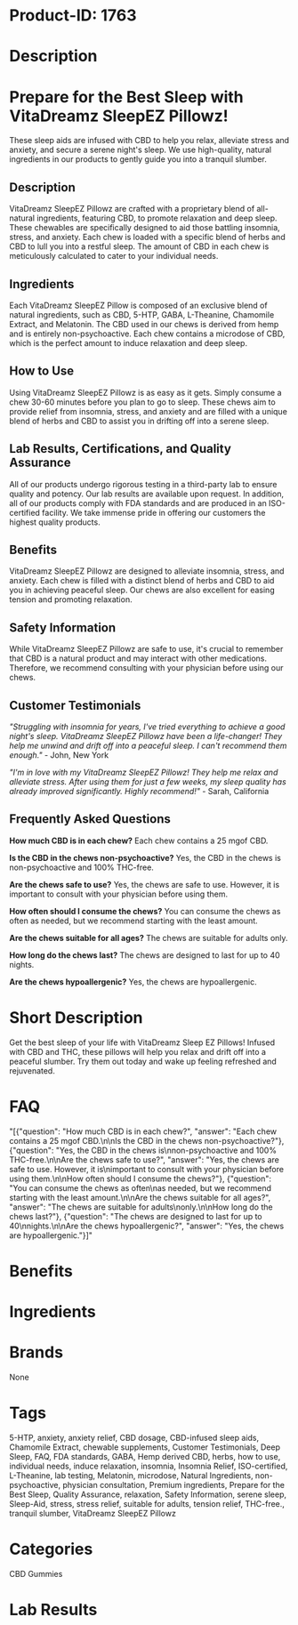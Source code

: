 # Product-ID: 1763

# Description

<div class="flex flex-grow flex-col gap-3">
<div class="flex flex-col items-start gap-4 whitespace-pre-wrap break-words">
<div class="markdown prose w-full break-words dark:prose-invert dark">
<h1>Prepare for the Best Sleep with VitaDreamz SleepEZ Pillowz!</h1>
<p>These sleep aids are infused with CBD to help you relax, alleviate stress and anxiety, and secure a serene night's sleep. We use high-quality, natural ingredients in our products to gently guide you into a tranquil slumber.</p>
<h2>Description</h2>
<p>VitaDreamz SleepEZ Pillowz are crafted with a proprietary blend of all-natural ingredients, featuring CBD, to promote relaxation and deep sleep. These chewables are specifically designed to aid those battling insomnia, stress, and anxiety. Each chew is loaded with a specific blend of herbs and CBD to lull you into a restful sleep. The amount of CBD in each chew is meticulously calculated to cater to your individual needs.</p>
<h2>Ingredients</h2>
<p>Each VitaDreamz SleepEZ Pillow is composed of an exclusive blend of natural ingredients, such as CBD, 5-HTP, GABA, L-Theanine, Chamomile Extract, and Melatonin. The CBD used in our chews is derived from hemp and is entirely non-psychoactive. Each chew contains a microdose of CBD, which is the perfect amount to induce relaxation and deep sleep.</p>
<h2>How to Use</h2>
<p>Using VitaDreamz SleepEZ Pillowz is as easy as it gets. Simply consume a chew 30-60 minutes before you plan to go to sleep. These chews aim to provide relief from insomnia, stress, and anxiety and are filled with a unique blend of herbs and CBD to assist you in drifting off into a serene sleep.</p>
<h2>Lab Results, Certifications, and Quality Assurance</h2>
<p>All of our products undergo rigorous testing in a third-party lab to ensure quality and potency. Our lab results are available upon request. In addition, all of our products comply with FDA standards and are produced in an ISO-certified facility. We take immense pride in offering our customers the highest quality products.</p>
<h2>Benefits</h2>
<p>VitaDreamz SleepEZ Pillowz are designed to alleviate insomnia, stress, and anxiety. Each chew is filled with a distinct blend of herbs and CBD to aid you in achieving peaceful sleep. Our chews are also excellent for easing tension and promoting relaxation.</p>
<h2>Safety Information</h2>
<p>While VitaDreamz SleepEZ Pillowz are safe to use, it's crucial to remember that CBD is a natural product and may interact with other medications. Therefore, we recommend consulting with your physician before using our chews.</p>
<h2>Customer Testimonials</h2>
<p><em>"Struggling with insomnia for years, I've tried everything to achieve a good night's sleep. VitaDreamz SleepEZ Pillowz have been a life-changer! They help me unwind and drift off into a peaceful sleep. I can't recommend them enough."</em> - John, New York</p>
<p><em>"I'm in love with my VitaDreamz SleepEZ Pillowz! They help me relax and alleviate stress. After using them for just a few weeks, my sleep quality has already improved significantly. Highly recommend!"</em> - Sarah, California</p>
<h2>Frequently Asked Questions</h2>
<p><strong>How much CBD is in each chew?</strong> Each chew contains a 25 mgof CBD.</p>
<p><strong>Is the CBD in the chews non-psychoactive?</strong> Yes, the CBD in the chews is non-psychoactive and 100% THC-free.</p>
<p><strong>Are the chews safe to use?</strong> Yes, the chews are safe to use. However, it is important to consult with your physician before using them.</p>
<p><strong>How often should I consume the chews?</strong> You can consume the chews as often as needed, but we recommend starting with the least amount.</p>
<p><strong>Are the chews suitable for all ages?</strong> The chews are suitable for adults only.</p>
<p><strong>How long do the chews last?</strong> The chews are designed to last for up to 40 nights.</p>
<p><strong>Are the chews hypoallergenic?</strong> Yes, the chews are hypoallergenic.</p>
</div>
</div>
</div>


# Short Description

<p>Get the best sleep of your life with VitaDreamz Sleep EZ Pillows! Infused with CBD and THC, these pillows will help you relax and drift off into a peaceful slumber. Try them out today and wake up feeling refreshed and rejuvenated.</p>


# FAQ
"[{\"question\": \"How much CBD is in each chew?\", \"answer\": \"Each chew contains a 25 mgof CBD.\\n\\nIs the CBD in the chews non-psychoactive?\"}, {\"question\": \"Yes, the CBD in the chews is\\nnon-psychoactive and 100% THC-free.\\n\\nAre the chews safe to use?\", \"answer\": \"Yes, the chews are safe to use. However, it is\\nimportant to consult with your physician before using them.\\n\\nHow often should I consume the chews?\"}, {\"question\": \"You can consume the chews as often\\nas needed, but we recommend starting with the least amount.\\n\\nAre the chews suitable for all ages?\", \"answer\": \"The chews are suitable for adults\\nonly.\\n\\nHow long do the chews last?\"}, {\"question\": \"The chews are designed to last for up to 40\\nnights.\\n\\nAre the chews hypoallergenic?\", \"answer\": \"Yes, the chews are hypoallergenic.\"}]"

# Benefits



# Ingredients



# Brands

None

# Tags

5-HTP, anxiety, anxiety relief, CBD dosage, CBD-infused sleep aids, Chamomile Extract, chewable supplements, Customer Testimonials, Deep Sleep, FAQ, FDA standards, GABA, Hemp derived CBD, herbs, how to use, individual needs, induce relaxation, insomnia, Insomnia Relief, ISO-certified, L-Theanine, lab testing, Melatonin, microdose, Natural Ingredients, non-psychoactive, physician consultation, Premium ingredients, Prepare for the Best Sleep, Quality Assurance, relaxation, Safety Information, serene sleep, Sleep-Aid, stress, stress relief, suitable for adults, tension relief, THC-free., tranquil slumber, VitaDreamz SleepEZ Pillowz

# Categories

CBD Gummies

# Lab Results

